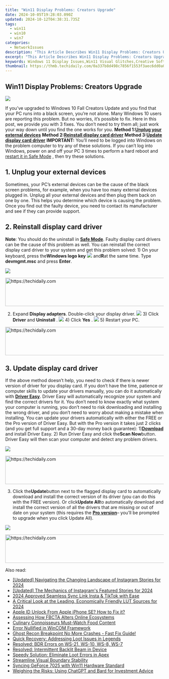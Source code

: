 ```yaml
---
title: "Win11 Display Problems: Creators Upgrade"
date: 2024-10-05T19:28:03.090Z
updated: 2024-10-12T04:38:31.735Z
tags:
  - win11
  - win10
  - win7
categories:
  - NetworkIssues
description: "This Article Describes Win11 Display Problems: Creators Upgrade"
excerpt: "This Article Describes Win11 Display Problems: Creators Upgrade"
keywords: Windows 11 Display Issues,Win11 Visual Glitches,Creative Software Upgrade for Windows 11,Fixing Common Win11 Display Problems,Enhancing Win11 Graphics Performance,Upgrading Windows 11 Display Resolution,Troubleshooting Win11 Screen Issues
thumbnail: https://thmb.techidaily.com/0a337b8d498c7856f1553f3aec6dd0a0ba10469da4dedfe1c7e2e3409bef7181.jpg
---
```


## Win11 Display Problems: Creators Upgrade

![](https://images.drivereasy.com/wp-content/uploads/2016/10/windows-10-black-screen.png)

If you’ve upgraded to Windows 10 Fall Creators Update and you find that your PC runs into a black screen, you’re not alone. Many Windows 10 users are reporting this problem. But no worries, it’s possible to fix. Here in this post, we provide you with 3 fixes. You don’t need to try them all; just work your way down until you find the one works for you.   **Method 1:[Unplug your external devices](#m1)**   **Method 2:[Reinstall display card driver](#m2)**   **Method 3:[Update display card driver](#m3)** **IMPORTANT:**  You’ll need to be logged into Windows on the problem computer to try any of these solutions. If you can’t log into Windows, power on and off your PC 3 times to perform a hard reboot and [restart it in Safe Mode](https://tools.techidaily.com/drivereasy/download/) , then try these solutions.

## 1\. Unplug your external devices

 Sometimes, your PC’s external devices can be the cause of the black screen problems, for example, when you have too many external devices plugged in. Unplug all your external devices and then plug them back on one by one. This helps you determine which device is causing the problem. Once you find out the faulty device, you need to contact its manufacturer and see if they can provide support.

## 2\. Reinstall display card driver

**Note**: You should do the uninstall in [**Safe Mode**](https://tools.techidaily.com/drivereasy/download/). Faulty display card drivers can be the cause of this problem as well. You can reinstall the correct display card driver to your system and get this problem solved: 1) On your keyboard, press the**Windows logo key** ![](https://images.drivereasy.com/wp-content/uploads/2016/10/img_5811a625cdad7.png) and**R**at the same time. Type **devmgmt.msc** and press **Enter**.

![](https://images.drivereasy.com/wp-content/uploads/2017/09/img_59c24493dcfb1.png)

<!-- affiliate ads begin -->
<a href="https://appsumo.8odi.net/c/5597632/2151870/7443" target="_top" id="2151870">
  <img src="//a.impactradius-go.com/display-ad/7443-2151870" border="0" alt="https://techidaily.com" width="728" height="90"/>
</a>
<img height="0" width="0" src="https://appsumo.8odi.net/i/5597632/2151870/7443" style="position:absolute;visibility:hidden;" border="0" />
<!-- affiliate ads end -->

2) Expand **Display adapters**. Double-click your display driver. ![](https://images.drivereasy.com/wp-content/uploads/2016/10/display-adapters-expand.jpg)  3) Click **Driver** and **Uninstall** . ![](https://images.drivereasy.com/wp-content/uploads/2016/10/uninstall-display-adpater.jpg)  4) Click **Yes** . ![](https://images.drivereasy.com/wp-content/uploads/2016/10/confirm-device-uninstall.png) 5) Restart your PC.

<!-- affiliate ads begin -->
<a href="https://appsumo.8odi.net/c/5597632/2068439/7443" target="_top" id="2068439">
  <img src="//a.impactradius-go.com/display-ad/7443-2068439" border="0" alt="https://techidaily.com" width="728" height="90"/>
</a>
<img height="0" width="0" src="https://appsumo.8odi.net/i/5597632/2068439/7443" style="position:absolute;visibility:hidden;" border="0" />
<!-- affiliate ads end -->

## 3\. Update display card driver

If the above method doesn’t help, you need to check if there is newer version of driver for you display card. If you don’t have the time, patience or computer skills to update your drivers manually, you can do it automatically with [**Driver Easy**](https://tools.techidaily.com/drivereasy/download/). Driver Easy will automatically recognize your system and find the correct drivers for it. You don’t need to know exactly what system your computer is running, you don’t need to risk downloading and installing the wrong driver, and you don’t need to worry about making a mistake when installing. You can update your drivers automatically with either the FREE or the Pro version of Driver Easy. But with the Pro version it takes just 2 clicks (and you get full support and a 30-day money back guarantee): 1)[**Download**](https://tools.techidaily.com/drivereasy/download/) and install Driver Easy. 2) Run Driver Easy and click the**Scan Now**button. Driver Easy will then scan your computer and detect any problem drivers.

![](https://images.drivereasy.com/wp-content/uploads/2017/09/img_59c245c4a6b9e.png)

<!-- affiliate ads begin -->
<a href="https://aligracehair.sjv.io/c/5597632/1902309/19272" target="_top" id="1902309">
  <img src="//a.impactradius-go.com/display-ad/19272-1902309" border="0" alt="https://techidaily.com" width="728" height="90"/>
</a>
<img height="0" width="0" src="https://aligracehair.sjv.io/i/5597632/1902309/19272" style="position:absolute;visibility:hidden;" border="0" />
<!-- affiliate ads end -->

3) Click the**Update**button next to the flagged display card to automatically download and install the correct version of its driver (you can do this with the FREE version). Or click**Update All**to automatically download and install the correct version of all the drivers that are missing or out of date on your system (this requires the [**Pro version**](https://tools.techidaily.com/drivereasy/download/)– you’ll be prompted to upgrade when you click Update All).

![](https://images.drivereasy.com/wp-content/uploads/2017/09/img_59c2460315f83.jpg)

<!-- affiliate ads begin -->
<a href="https://appsumo.8odi.net/c/5597632/2118325/7443" target="_top" id="2118325">
  <img src="//a.impactradius-go.com/display-ad/7443-2118325" border="0" alt="https://techidaily.com" width="728" height="90"/>
</a>
<img height="0" width="0" src="https://appsumo.8odi.net/i/5597632/2118325/7443" style="position:absolute;visibility:hidden;" border="0" />
<!-- affiliate ads end -->

<ins class="adsbygoogle"
     style="display:block"
     data-ad-format="autorelaxed"
     data-ad-client="ca-pub-7571918770474297"
     data-ad-slot="1223367746"></ins>

<ins class="adsbygoogle"
     style="display:block"
     data-ad-client="ca-pub-7571918770474297"
     data-ad-slot="8358498916"
     data-ad-format="auto"
     data-full-width-responsive="true"></ins>

<span class="atpl-alsoreadstyle">Also read:</span>
<div><ul>
<li><a href="https://instagram-videos.techidaily.com/updated-navigating-the-changing-landscape-of-instagram-stories-for-2024/"><u>[Updated] Navigating the Changing Landscape of Instagram Stories for 2024</u></a></li>
<li><a href="https://instagram-clips.techidaily.com/updated-the-mechanics-of-instagrams-featured-stories-for-2024/"><u>[Updated] The Mechanics of Instagram's Featured Stories for 2024</u></a></li>
<li><a href="https://extra-support.techidaily.com/2024-approved-seamless-sync-link-insta-and-tiktok-with-ease/"><u>2024 Approved Seamless Sync Link Insta & TikTok with Ease</u></a></li>
<li><a href="https://article-helps.techidaily.com/a-critical-look-at-the-leading-economically-friendly-lut-sources-for-2024/"><u>A Critical Look at the Leading, Economically Friendly LUT Sources for 2024</u></a></li>
<li><a href="https://apple-account.techidaily.com/apple-id-unlock-from-apple-iphone-se-how-to-fix-it-by-drfone-ios/"><u>Apple ID Unlock From Apple iPhone SE? How to Fix it?</u></a></li>
<li><a href="https://facebook.techidaily.com/assessing-how-fbcta-alters-online-ecosystems/"><u>Assessing How FBCTA Alters Online Ecosystems</u></a></li>
<li><a href="https://youtube-web.techidaily.com/ary-connoisseurs-must-watch-food-content/"><u>Culinary Connoisseurs Must-Watch Food Content</u></a></li>
<li><a href="https://network-issues.techidaily.com/error-nullified-in-wincom-framework/"><u>Error Nullified in WinCOM Framework</u></a></li>
<li><a href="https://win-blog.techidaily.com/ghost-recon-breakpoint-no-more-crashes-fast-fix-guide/"><u>Ghost Recon Breakpoint No More Crashes - Fast Fix Guide!</u></a></li>
<li><a href="https://network-issues.techidaily.com/quick-recovery-addressing-loot-issues-in-legends/"><u>Quick Recovery: Addressing Loot Issues in Legends</u></a></li>
<li><a href="https://network-issues.techidaily.com/resolved-bdr-errors-on-ws-21-ws-10-ws-8-ws-7/"><u>Resolved: BDR Errors on WS-21, WS-10, WS-8, WS-7</u></a></li>
<li><a href="https://network-issues.techidaily.com/resolved-intermittent-backlit-beam-in-device/"><u>Resolved: Intermittent Backlit Beam in Device</u></a></li>
<li><a href="https://network-issues.techidaily.com/speedy-solution-eliminate-loot-errors-in-apex/"><u>Speedy Solution: Eliminate Loot Errors in Apex</u></a></li>
<li><a href="https://network-issues.techidaily.com/streamline-visual-boundary-stability/"><u>Streamline Visual Boundary Stability</u></a></li>
<li><a href="https://network-issues.techidaily.com/syncing-geforce-7025-with-win11-hardware-standard/"><u>Syncing GeForce 7025 with Win11 Hardware Standard</u></a></li>
<li><a href="https://tech-haven.techidaily.com/weighing-the-risks-using-chatgpt-and-bard-for-investment-advice/"><u>Weighing the Risks: Using ChatGPT and Bard for Investment Advice</u></a></li>
</ul></div>


